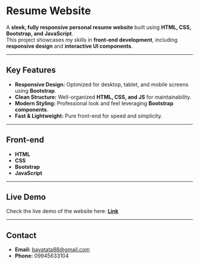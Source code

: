 # **Resume Website**

A **sleek, fully responsive personal resume website** built using **HTML, CSS, Bootstrap, and JavaScript**.  
This project showcases my skills in **front-end development**, including **responsive design** and **interactive UI components**.

---

## **Key Features**

- **Responsive Design:** Optimized for desktop, tablet, and mobile screens using **Bootstrap**.  
- **Clean Structure:** Well-organized **HTML, CSS, and JS** for maintainability.  
- **Modern Styling:** Professional look and feel leveraging **Bootstrap components**.  
- **Fast & Lightweight:** Pure front-end for speed and simplicity.

---

## **Front-end**

- **HTML**  
- **CSS**  
- **Bootstrap**  
- **JavaScript**  

---

## **Live Demo**

Check the live demo of the website here: [**Link**](YOUR_VERCEL_LINK_HERE)

---

## **Contact**

- **Email:** bayatata88@gmail.com  
- **Phone:** 09945633104
